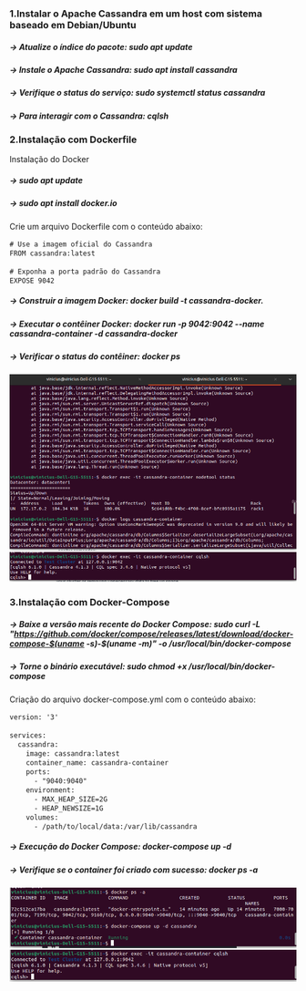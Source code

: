 ### 1.Instalar o Apache Cassandra em um host com sistema baseado em Debian/Ubuntu

##### -> Atualize o índice do pacote: sudo apt update
##### -> Instale o Apache Cassandra: sudo apt install cassandra
##### -> Verifique o status do serviço: sudo systemctl status cassandra
##### -> Para interagir com o Cassandra: cqlsh


### 2.Instalação com Dockerfile

Instalação do Docker
##### -> sudo apt update
##### -> sudo apt install docker.io

Crie um arquivo Dockerfile com o conteúdo abaixo:
	
	# Use a imagem oficial do Cassandra
	FROM cassandra:latest

	# Exponha a porta padrão do Cassandra
	EXPOSE 9042

##### -> Construir a imagem Docker: docker build -t cassandra-docker.

##### -> Executar o contêiner Docker: docker run -p 9042:9042 --name cassandra-container -d cassandra-docker

##### -> Verificar o status do contêiner: docker ps

![](dockerfile.png)
![Implementar cqlsh](dockerfile1.png)

### 3.Instalação com Docker-Compose

##### -> Baixe a versão mais recente do Docker Compose: sudo curl -L "https://github.com/docker/compose/releases/latest/download/docker-compose-$(uname -s)-$(uname -m)" -o /usr/local/bin/docker-compose

##### -> Torne o binário executável: sudo chmod +x /usr/local/bin/docker-compose

Criação do arquivo docker-compose.yml com o conteúdo abaixo:

	version: '3'

	services:
	  cassandra:
	    image: cassandra:latest
	    container_name: cassandra-container
	    ports:
	      - "9040:9040"
	    environment:
	      - MAX_HEAP_SIZE=2G
	      - HEAP_NEWSIZE=1G
	    volumes:
	      - /path/to/local/data:/var/lib/cassandra
	      
##### -> Execução do Docker Compose: docker-compose up -d
##### -> Verifique se o container foi criado com sucesso: docker ps -a

![](compose.png)
![Implementar cqlsh](compose1.png)





